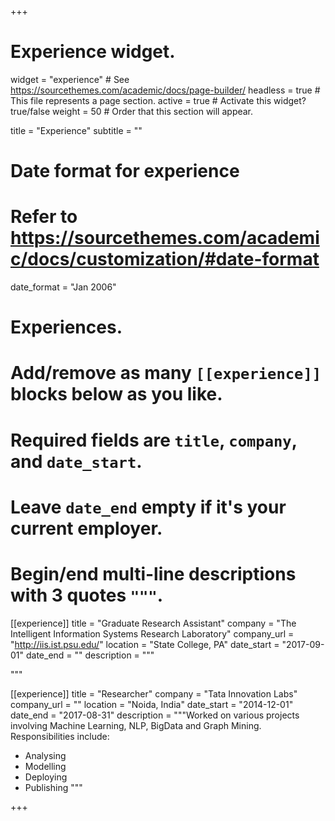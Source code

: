 +++
# Experience widget.
widget = "experience"  # See https://sourcethemes.com/academic/docs/page-builder/
headless = true  # This file represents a page section.
active = true  # Activate this widget? true/false
weight = 50  # Order that this section will appear.

title = "Experience"
subtitle = ""

# Date format for experience
#   Refer to https://sourcethemes.com/academic/docs/customization/#date-format
date_format = "Jan 2006"

# Experiences.
#   Add/remove as many `[[experience]]` blocks below as you like.
#   Required fields are `title`, `company`, and `date_start`.
#   Leave `date_end` empty if it's your current employer.
#   Begin/end multi-line descriptions with 3 quotes `"""`.
[[experience]]
  title = "Graduate Research Assistant"
  company = "The Intelligent Information Systems Research Laboratory"
  company_url = "http://iis.ist.psu.edu/"
  location = "State College, PA"
  date_start = "2017-09-01"
  date_end = ""
  description = """
  
  """

[[experience]]
  title = "Researcher"
  company = "Tata Innovation Labs"
  company_url = ""
  location = "Noida, India"
  date_start = "2014-12-01"
  date_end = "2017-08-31"
  description = """Worked on various projects involving Machine Learning, NLP, BigData and Graph Mining.
  Responsibilities include:
  
  * Analysing
  * Modelling
  * Deploying
  * Publishing
  """

+++
